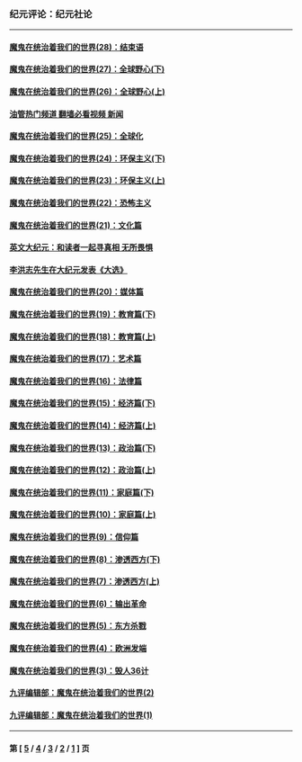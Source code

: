 ### 纪元评论：纪元社论
---
#### [魔鬼在统治着我们的世界(28)：结束语](../../pages/nsc422/n10936246.md?02200330) 
#### [魔鬼在统治着我们的世界(27)：全球野心(下)](../../pages/nsc422/n10928319.md?02200330) 
#### [魔鬼在统治着我们的世界(26)：全球野心(上)](../../pages/nsc422/n10900318.md?02200330) 
#### [油管热门频道 翻墙必看视频 新闻](ok?02200330)
#### [魔鬼在统治着我们的世界(25)：全球化](../../pages/nsc422/n10788205.md?02200330) 
#### [魔鬼在统治着我们的世界(24)：环保主义(下)](../../pages/nsc422/n10695307.md?02200330) 
#### [魔鬼在统治着我们的世界(23)：环保主义(上)](../../pages/nsc422/n10688613.md?02200330) 
#### [魔鬼在统治着我们的世界(22)：恐怖主义](../../pages/nsc422/n10614727.md?02200330) 
#### [魔鬼在统治着我们的世界(21)：文化篇](../../pages/nsc422/n10597706.md?02200330) 
#### [英文大纪元：和读者一起寻真相 无所畏惧](../../pages/nsc422/n12542027.md?02200330) 
#### [李洪志先生在大纪元发表《大选》](../../pages/nsc422/n12534746.md?02200330) 
#### [魔鬼在统治着我们的世界(20)：媒体篇](../../pages/nsc422/n10586579.md?02200330) 
#### [魔鬼在统治着我们的世界(19)：教育篇(下)](../../pages/nsc422/n10564808.md?02200330) 
#### [魔鬼在统治着我们的世界(18)：教育篇(上)](../../pages/nsc422/n10526970.md?02200330) 
#### [魔鬼在统治着我们的世界(17)：艺术篇](../../pages/nsc422/n10499093.md?02200330) 
#### [魔鬼在统治着我们的世界(16)：法律篇](../../pages/nsc422/n10485969.md?02200330) 
#### [魔鬼在统治着我们的世界(15)：经济篇(下)](../../pages/nsc422/n10469975.md?02200330) 
#### [魔鬼在统治着我们的世界(14)：经济篇(上)](../../pages/nsc422/n10457370.md?02200330) 
#### [魔鬼在统治着我们的世界(13)：政治篇(下)](../../pages/nsc422/n10448270.md?02200330) 
#### [魔鬼在统治着我们的世界(12)：政治篇(上)](../../pages/nsc422/n10444576.md?02200330) 
#### [魔鬼在统治着我们的世界(11)：家庭篇(下)](../../pages/nsc422/n10440961.md?02200330) 
#### [魔鬼在统治着我们的世界(10)：家庭篇(上)](../../pages/nsc422/n10435448.md?02200330) 
#### [魔鬼在统治着我们的世界(9)：信仰篇](../../pages/nsc422/n10432159.md?02200330) 
#### [魔鬼在统治着我们的世界(8)：渗透西方(下)](../../pages/nsc422/n10429603.md?02200330) 
#### [魔鬼在统治着我们的世界(7)：渗透西方(上)](../../pages/nsc422/n10426013.md?02200330) 
#### [魔鬼在统治着我们的世界(6)：输出革命](../../pages/nsc422/n10421536.md?02200330) 
#### [魔鬼在统治着我们的世界(5)：东方杀戮](../../pages/nsc422/n10417707.md?02200330) 
#### [魔鬼在统治着我们的世界(4)：欧洲发端](../../pages/nsc422/n10414890.md?02200330) 
#### [魔鬼在统治着我们的世界(3)：毁人36计](../../pages/nsc422/n10411583.md?02200330) 
#### [九评编辑部：魔鬼在统治着我们的世界(2)](../../pages/nsc422/n10410036.md?02200330) 
#### [九评编辑部：魔鬼在统治着我们的世界(1)](../../pages/nsc422/n10406825.md?02200330) 

---
#### 第 [ [5](./5.md?02200330) / [4](./4.md?02200330) / [3](./3.md?02200330) / [2](./2.md?02200330) / [1](./1.md?02200330) ] 页
